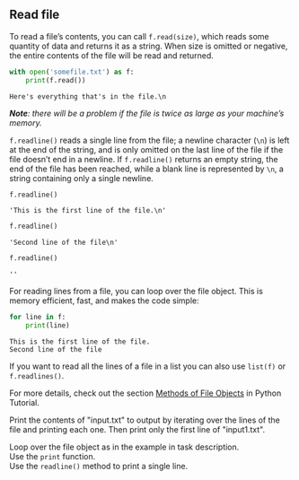 ## Read file


To read a file’s contents, you can call `f.read(size)`, which reads some quantity of data and returns it as 
a string. When size is omitted or negative, the entire contents of the file will be read and returned.

```python
with open('somefile.txt') as f:
    print(f.read())
```
```text
Here's everything that's in the file.\n
```
<i>**Note**: there will be a problem if the file is twice as large as your machine’s memory.</i>


`f.readline()` reads a single line from the file; a newline character (`\n`) is left at the end of the 
string, and is only omitted on the last line of the file if the file doesn’t end in a newline. If `f.readline()` 
returns an empty string, the end of the file has been reached, while a blank line is represented by `\n`, 
a string containing only a single newline.

```python
f.readline()
```
```text
'This is the first line of the file.\n'
```
```python
f.readline()
```
```text
'Second line of the file\n'
```
```python
f.readline()
```
```text
''
``` 
For reading lines from a file, you can loop over the file object. This is memory efficient, fast, and 
makes the code simple:
```python
for line in f:
    print(line)
```
```text
This is the first line of the file.
Second line of the file
```

If you want to read all the lines of a file in a list you can also use `list(f)` or `f.readlines()`.


For more details, check out the section [Methods of File Objects](https://docs.python.org/3/tutorial/inputoutput.html#methods-of-file-objects) in Python Tutorial.


Print the contents of "input.txt" to output by iterating over the lines of the file and printing each one.
Then print only the first line of "input1.txt".

<div class="hint">Loop over the file object as in the example in task description.</div>
<div class='hint'>Use the <code>print</code> function.</div>
<div class='hint'>Use the <code>readline()</code> method to print a single line.</div>
